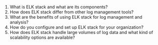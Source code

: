 

1. What is ELK stack and what are its components?
2. How does ELK stack differ from other log management tools?
3. What are the benefits of using ELK stack for log management and analysis?
4. How do you configure and set up ELK stack for your organization?
5. How does ELK stack handle large volumes of log data and what kind of scalability options are available?